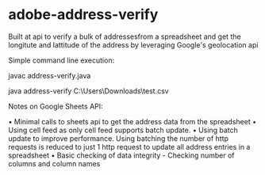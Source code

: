 # adobe-address-verify

Built at api to verify a bulk of addressesfrom a spreadsheet and get the longitute and lattitude of the address by leveraging Google's geolocation api


Simple command line execution:

javac address-verify.java

java address-verify C:\Users<your name>\Downloads\test.csv

Notes on Google Sheets API:

•	Minimal calls to sheets api to get the address data from the spreadsheet
•	Using cell feed as only cell feed supports batch update.
•	Using batch update to improve performance. Using batching the number of http requests is reduced to just 1 http request to update all address entries in a spreadsheet
•	Basic checking of data integrity - Checking number of columns and column names

